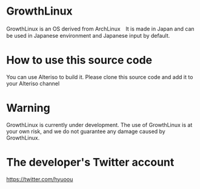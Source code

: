 # GrowthLinux
GrowthLinux is an OS derived from ArchLinux　It is made in Japan and can be used in Japanese environment and Japanese input by default.
# How to use this source code
You can use Alteriso to build it. Please clone this source code and add it to your Alteriso channel
# Warning
GrowthLinux is currently under development. The use of GrowthLinux is at your own risk, and we do not guarantee any damage caused by GrowthLinux.
# The developer's Twitter account
https://twitter.com/hyuoou
